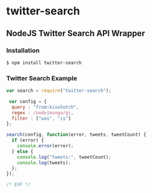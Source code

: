 
# twitter-search

## NodeJS Twitter Search API Wrapper

### Installation

```bash
$ npm install twitter-search
```

### Twitter Search Example

```javascript
var search = require("twitter-search");

 var config = {
  query : "from:kisshotch",
  regex : /node|mongo/gi,
  filter : ["was", "is"]
};

search(config, function(error, tweets, tweetCount) {
  if (error) {
    console.error(error);
  } else {
    console.log("tweets:", tweetCount);
    console.log(tweets);
  };
});

/* EOF */
```